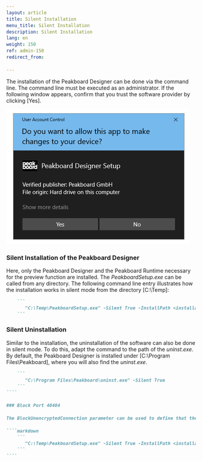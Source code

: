 ```yaml
---
layout: article
title: Silent Installation
menu_title: Silent Installation
description: Silent Installation
lang: en
weight: 150
ref: admin-150
redirect_from:

---
```


The installation of the Peakboard Designer can be done via the command line. The command line must be executed as an administrator.
If the following window appears, confirm that you trust the software provider by clicking [Yes].

![Windows User Account Control Window](/assets/images/admin/install-silent/usercontrol.png)

### Silent Installation of the Peakboard Designer

Here, only the Peakboard Designer and the Peakboard Runtime necessary for the preview function are installed.
The *PeakboardSetup.exe* can be called from any directory.
The following command line entry illustrates how the installation works in silent mode from the directory [C:\Temp]:

````markdown
    ```
       "C:\Temp\PeakboardSetup.exe" -Silent True -InstallPath <installation path>
    ```
````

### Silent Uninstallation

Similar to the installation, the uninstallation of the software can also be done in silent mode.
To do this, adapt the command to the path of the *uninst.exe*.
By default, the Peakboard Designer is installed under [C:\Program Files\Peakboard], where you will also find the *uninst.exe*.

`````markdown
    ```
       "C:\Program Files\Peakboard\uninst.exe" -Silent True
    ```
````

### Block Port 40404

The BlockUnencryptedConnection parameter can be used to define that the box completely blocks the unencrypted port 40404:

````markdown
    ```
       "C:\Temp\PeakboardSetup.exe" -Silent True -InstallPath <installation path> -BlockUnencryptedConnection True
    ```
````
